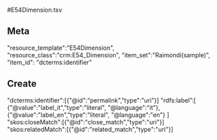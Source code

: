 #E54Dimension.tsv

## Meta
"resource_template":"E54Dimension",
"resource_class":"crm:E54_Dimension",
"item_set":"Raimondi(sample)",
"item_id": "dcterms:identifier"

## Create
"dcterms:identifier":[{"@id":"permalink","type":"uri"}]
"rdfs:label”:[
{"@value":"label_it","type":"literal", "@language":"it"},
{"@value":"label_en","type":"literal", "@language":"en"}
]
"skos:closeMatch":[{"@id":"close_match","type":"uri"}]
"skos:relatedMatch":[{"@id":"related_match","type":"uri"}]
